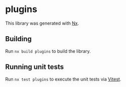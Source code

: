 # plugins

This library was generated with [Nx](https://nx.dev).

## Building

Run `nx build plugins` to build the library.

## Running unit tests

Run `nx test plugins` to execute the unit tests via [Vitest](https://vitest.dev/).
